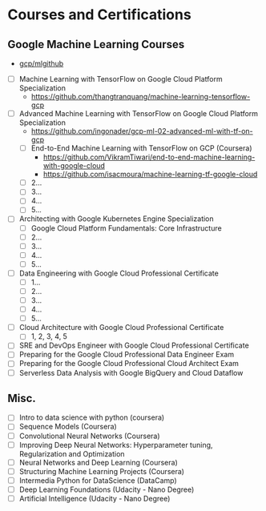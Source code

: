 # Courses and Certifications

## Google Machine Learning Courses
- [gcp/mlgithub](https://github.com/GoogleCloudPlatform/training-data-analyst/tree/master/courses/machine_learning/deepdive)
- [ ] Machine Learning with TensorFlow on Google Cloud Platform Specialization
  - https://github.com/thangtranquang/machine-learning-tensorflow-gcp
- [ ] Advanced Machine Learning with TensorFlow on Google Cloud Platform Specialization
  - https://github.com/ingonader/gcp-ml-02-advanced-ml-with-tf-on-gcp
  - [ ] End-to-End Machine Learning with TensorFlow on GCP (Coursera)
    - https://github.com/VikramTiwari/end-to-end-machine-learning-with-google-cloud
    - https://github.com/isacmoura/machine-learning-tf-google-cloud
  - [ ] 2...
  - [ ] 3...
  - [ ] 4...
  - [ ] 5...
- [ ] Architecting with Google Kubernetes Engine Specialization
  - [ ] Google Cloud Platform Fundamentals: Core Infrastructure
  - [ ] 2...
  - [ ] 3...
  - [ ] 4...
  - [ ] 5...
- [ ] Data Engineering with Google Cloud Professional Certificate
  - [ ] 1...
  - [ ] 2...
  - [ ] 3...
  - [ ] 4...
  - [ ] 5...
- [ ] Cloud Architecture with Google Cloud Professional Certificate
  - [ ] 1, 2, 3, 4, 5
- [ ] SRE and DevOps Engineer with Google Cloud Professional Certificate
- [ ] Preparing for the Google Cloud Professional Data Engineer Exam
- [ ] Preparing for the Google Cloud Professional Cloud Architect Exam
- [ ] Serverless Data Analysis with Google BigQuery and Cloud Dataflow

## Misc.
- [ ] Intro to data science with python (coursera)
- [ ] Sequence Models (Coursera)
- [ ] Convolutional Neural Networks (Coursera)
- [ ] Improving Deep Neural Networks: Hyperparameter tuning, Regularization and Optimization
- [ ] Neural Networks and Deep Learning (Coursera)
- [ ] Structuring Machine Learning Projects (Coursera)
- [ ] Intermedia Python for DataScience (DataCamp)
- [ ] Deep Learning Foundations (Udacity - Nano Degree)
- [ ] Artificial Intelligence (Udacity - Nano Degree)
